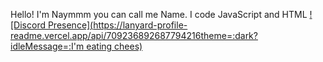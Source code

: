 Hello! I'm Naymmm you can call me Name. I code JavaScript and HTML
[![Discord Presence](https://lanyard-profile-readme.vercel.app/api/709236892687794216theme=:dark?idleMessage=:I'm eating chees)](https://discord.com/users/709236892687794216)
